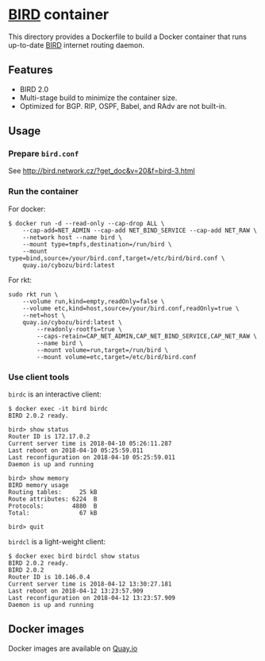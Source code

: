 [BIRD][] container
==================

This directory provides a Dockerfile to build a Docker container
that runs up-to-date [BIRD][] internet routing daemon.

Features
--------

* BIRD 2.0
* Multi-stage build to minimize the container size.
* Optimized for BGP.  RIP, OSPF, Babel, and RAdv are not built-in.

Usage
-----

### Prepare `bird.conf`

See http://bird.network.cz/?get_doc&v=20&f=bird-3.html

### Run the container

For docker:
```
$ docker run -d --read-only --cap-drop ALL \
    --cap-add=NET_ADMIN --cap-add NET_BIND_SERVICE --cap-add NET_RAW \
    --network host --name bird \
    --mount type=tmpfs,destination=/run/bird \
    --mount type=bind,source=/your/bird.conf,target=/etc/bird/bird.conf \
    quay.io/cybozu/bird:latest
```

For rkt:
```
sudo rkt run \
    --volume run,kind=empty,readOnly=false \
    --volume etc,kind=host,source=/your/bird.conf,readOnly=true \
    --net=host \
    quay.io/cybozu/bird:latest \
        --readonly-rootfs=true \
        --caps-retain=CAP_NET_ADMIN,CAP_NET_BIND_SERVICE,CAP_NET_RAW \
        --name bird \
        --mount volume=run,target=/run/bird \
        --mount volume=etc,target=/etc/bird/bird.conf
```

### Use client tools

`birdc` is an interactive client:

```
$ docker exec -it bird birdc
BIRD 2.0.2 ready.

bird> show status
Router ID is 172.17.0.2
Current server time is 2018-04-10 05:26:11.287
Last reboot on 2018-04-10 05:25:59.011
Last reconfiguration on 2018-04-10 05:25:59.011
Daemon is up and running

bird> show memory
BIRD memory usage
Routing tables:     25 kB
Route attributes: 6224  B
Protocols:        4880  B
Total:              67 kB

bird> quit
```

`birdcl` is a light-weight client:

```
$ docker exec bird birdcl show status
BIRD 2.0.2 ready.
BIRD 2.0.2
Router ID is 10.146.0.4
Current server time is 2018-04-12 13:30:27.181
Last reboot on 2018-04-12 13:23:57.909
Last reconfiguration on 2018-04-12 13:23:57.909
Daemon is up and running
```

[BIRD]: https://bird.network.cz/

Docker images
-------------

Docker images are available on [Quay.io](https://quay.io/repository/cybozu/bird)
